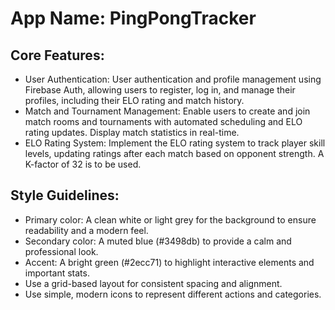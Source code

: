# **App Name**: PingPongTracker

## Core Features:

- User Authentication: User authentication and profile management using Firebase Auth, allowing users to register, log in, and manage their profiles, including their ELO rating and match history.
- Match and Tournament Management: Enable users to create and join match rooms and tournaments with automated scheduling and ELO rating updates.  Display match statistics in real-time.
- ELO Rating System: Implement the ELO rating system to track player skill levels, updating ratings after each match based on opponent strength. A K-factor of 32 is to be used.

## Style Guidelines:

- Primary color: A clean white or light grey for the background to ensure readability and a modern feel.
- Secondary color: A muted blue (#3498db) to provide a calm and professional look.
- Accent: A bright green (#2ecc71) to highlight interactive elements and important stats.
- Use a grid-based layout for consistent spacing and alignment.
- Use simple, modern icons to represent different actions and categories.